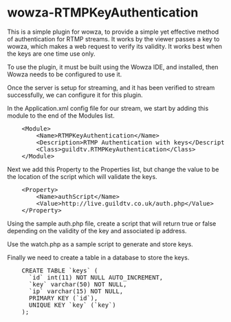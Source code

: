 wowza-RTMPKeyAuthentication
===========================
This is a simple plugin for wowza, to provide a simple yet effective method of authentication for RTMP streams.
It works by the viewer passes a key to wowza, which makes a web request to verify its validity. It works best when the keys are one time use only.

To use the plugin, it must be built using the Wowza IDE, and installed, then Wowza needs to be configured to use it.

Once the server is setup for streaming, and it has been verified to stream successfully, we can configure it for this plugin.

In the Application.xml config file for our stream, we start by adding this module to the end of the Modules list.
<pre>
    &lt;Module&gt;
        &lt;Name&gt;RTMPKeyAuthentication&lt;/Name&gt;
        &lt;Description&gt;RTMP Authentication with keys&lt;/Description&gt;
        &lt;Class&gt;guildtv.RTMPKeyAuthentication&lt;/Class&gt;
    &lt;/Module&gt;
</pre>

Next we add this Property to the Properties list, but change the value to be the location of the script which will validate the keys.
<pre>
    &lt;Property&gt;
        &lt;Name&gt;authScript&lt;/Name&gt;
        &lt;Value&gt;http://live.guildtv.co.uk/auth.php&lt;/Value&gt;
    &lt;/Property&gt;
</pre>

Using the sample auth.php file, create a script that will return true or false depending on the validity of the key and associated ip address.

Use the watch.php as a sample script to generate and store keys.

Finally we need to create a table in a database to store the keys.
<pre>
    CREATE TABLE `keys` (
      `id` int(11) NOT NULL AUTO_INCREMENT,
      `key` varchar(50) NOT NULL,
      `ip` varchar(15) NOT NULL,
      PRIMARY KEY (`id`),
      UNIQUE KEY `key` (`key`)
    );
</pre>
